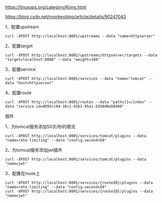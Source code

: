 
https://linuxops.org/category/Kong.html


https://blog.csdn.net/monkeyblog/article/details/90247043

1、配置upstream
```
curl -XPOST http://localhost:8001/upstreams --data "name=httpserver"
```

2、配置target
```
curl -XPOST http://localhost:8001/upstreams/httpserver/targets --data "target=localhost:8080" --data "weight=100"
```

3、配置service
```
curl -XPOST http://localhost:8001/services --data "name="tomcat" --data "host=httpserver"
```

4、配置route
```
curl -XPOST http://localhost:8001/routes --data "paths[]=/index" --data "service.id=8695cc64-16c1-43b1-95a1-5d30d0a50409"
```

插件

1、为tomcat服务添加50次/秒的限流
```
curl -XPOST http://localhost:8001/services/tomcat/plugins --data "name=rate-limiting" --data "config.second=50"
```

2、为tomcat服务添加jwt插件
```
curl -XPOST http://localhost:8001/services/tomcat/plugins --data "name=jwt"
```

3、配置在route上
```
curl -XPOST http://localhost:8001/services/{routeID}/plugins --data "name=rate-limiting" --data "config.second=50"
curl -XPOST http://localhost:8001/services/{routeID}/plugins --data "name=jwt"

```
